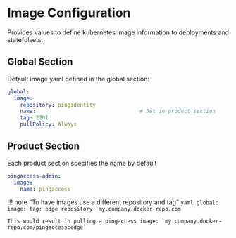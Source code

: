 # Image Configuration

Provides values to define kubernetes image information to deployments and statefulsets.

## Global Section

Default image yaml defined in the global section:

```yaml
global:
  image:
    repository: pingidentity
    name:                                 # Set in product section
    tag: 2201
    pullPolicy: Always
```

## Product Section

Each product section specifies the name by default

```yaml
pingaccess-admin:
  image:
    name: pingaccess
```

!!! note "To have images use a different repository and tag"
    ```yaml
    global:
      image:
        tag: edge
        repository: my.company.docker-repo.com
    ```

    This would result in pulling a pingaccess image: `my.company.docker-repo.com/pingaccess:edge`

